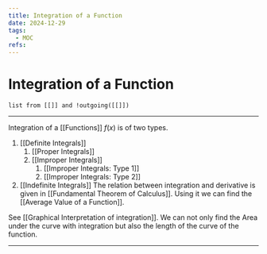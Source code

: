 ```yaml
---
title: Integration of a Function
date: 2024-12-29
tags:
  - MOC
refs:
---
```

# Integration of a Function
```dataview
list from [[]] and !outgoing([[]])
```
---
Integration of a [[Functions]] $f(x)$ is of two types.
1. [[Definite Integrals]]
	1. [[Proper Integrals]]
	2. [[Improper Integrals]]
		1. [[Improper Integrals: Type 1]]
		2. [[Improper Integrals: Type 2]]
2. [[Indefinite Integrals]]
The relation between integration and derivative is given in
[[Fundamental Theorem of Calculus]]. Using it we can find the
[[Average Value of a Function]].

See [[Graphical Interpretation of integration]].
We can not only find the Area under the curve with integration but also the length
of the curve of the function.

---